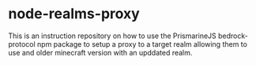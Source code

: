 # node-realms-proxy
This is an instruction repository on how to use the PrismarineJS bedrock-protocol npm package to setup a proxy to a target realm allowing them to use and older minecraft version with an upddated realm.
